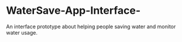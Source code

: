 # WaterSave-App-Interface-
An interface prototype about helping people saving water and monitor water usage.
